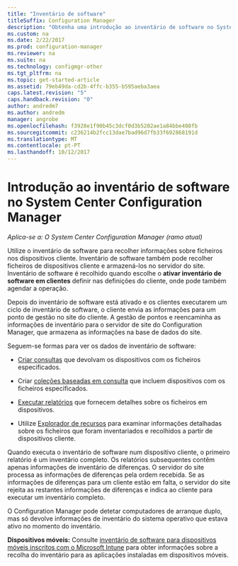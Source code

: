 ```yaml
---
title: "Inventário de software"
titleSuffix: Configuration Manager
description: "Obtenha uma introdução ao inventário de software no System Center Configuration Manager."
ms.custom: na
ms.date: 2/22/2017
ms.prod: configuration-manager
ms.reviewer: na
ms.suite: na
ms.technology: configmgr-other
ms.tgt_pltfrm: na
ms.topic: get-started-article
ms.assetid: 79eb49da-cd2b-4ffc-b355-b595aeba3aea
caps.latest.revision: "5"
caps.handback.revision: "0"
author: andredm7
ms.author: andredm
manager: angrobe
ms.openlocfilehash: f3928e1f90b45c3dcf0d3b5202ae1a84bbe408fb
ms.sourcegitcommit: c236214b2fcc13dae7bad96d7fb33f692868191d
ms.translationtype: MT
ms.contentlocale: pt-PT
ms.lasthandoff: 10/12/2017
---
```

# <a name="introduction-to-software-inventory-in-system-center-configuration-manager"></a>Introdução ao inventário de software no System Center Configuration Manager

*Aplica-se a: O System Center Configuration Manager (ramo atual)*

Utilize o inventário de software para recolher informações sobre ficheiros nos dispositivos cliente. Inventário de software também pode recolher ficheiros de dispositivos cliente e armazená-los no servidor do site. Inventário de software é recolhido quando escolhe o **ativar inventário de software em clientes** definir nas definições do cliente, onde pode também agendar a operação.  

Depois do inventário de software está ativado e os clientes executarem um ciclo de inventário de software, o cliente envia as informações para um ponto de gestão no site do cliente. A gestão de pontos e reencaminha as informações de inventário para o servidor de site do Configuration Manager, que armazena as informações na base de dados do site.   

 Seguem-se formas para ver os dados de inventário de software:  

-   [Criar consultas](../../../../core/servers/manage/queries-technical-reference.md) que devolvam os dispositivos com os ficheiros especificados.   

-   Criar [coleções baseadas em consulta](../../../../core/clients/manage/collections/introduction-to-collections.md) que incluem dispositivos com os ficheiros especificados.   

-   [Executar relatórios](../../../../core/servers/manage/reporting.md) que fornecem detalhes sobre os ficheiros em dispositivos.

-   Utilize [Explorador de recursos](../../../../core/clients/manage/inventory/use-resource-explorer-to-view-software-inventory.md) para examinar informações detalhadas sobre os ficheiros que foram inventariados e recolhidos a partir de dispositivos cliente.   

 Quando executa o inventário de software num dispositivo cliente, o primeiro relatório é um inventário completo. Os relatórios subsequentes contêm apenas informações de inventário de diferenças. O servidor do site processa as informações de diferenças pela ordem recebida. Se as informações de diferenças para um cliente estão em falta, o servidor do site rejeita as restantes informações de diferenças e indica ao cliente para executar um inventário completo.  

 O Configuration Manager pode detetar computadores de arranque duplo, mas só devolve informações de inventário do sistema operativo que estava ativo no momento do inventário.  

**Dispositivos móveis:** Consulte [inventário de software para dispositivos móveis inscritos com o Microsoft Intune](../../../../mdm/deploy-use/software-inventory-mobile-devices.md) para obter informações sobre a recolha do inventário para as aplicações instaladas em dispositivos móveis.
